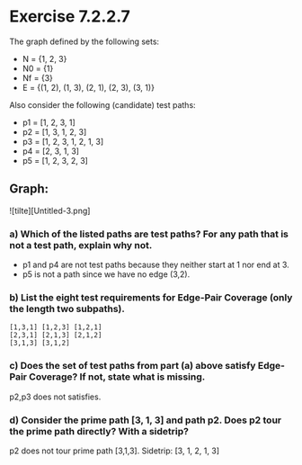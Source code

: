 # Exercise 7.2.2.7
The graph defined by the following sets:
- N = {1, 2, 3}
- N0 = {1}
- Nf = {3}
- E = {(1, 2), (1, 3), (2, 1), (2, 3), (3, 1)}

Also consider the following (candidate) test paths:
- p1 = [1, 2, 3, 1]
- p2 = [1, 3, 1, 2, 3]
- p3 = [1, 2, 3, 1, 2, 1, 3]
- p4 = [2, 3, 1, 3]
- p5 = [1, 2, 3, 2, 3]

## Graph:
![tilte][Untitled-3.png]

### a) Which of the listed paths are test paths? For any path that is not a test path, explain why not.
* p1 and p4 are not test paths because they neither start at 1 nor end at 3.
* p5 is not a path since we have no edge (3,2).

### b) List the eight test requirements for Edge-Pair Coverage (only the length two subpaths).
```
[1,3,1] [1,2,3] [1,2,1]
[2,3,1] [2,1,3] [2,1,2]
[3,1,3] [3,1,2]
```

### c) Does the set of test paths from part (a) above satisfy Edge-Pair Coverage? If not, state what is missing.
p2,p3 does not satisfies.

### d) Consider the prime path [3, 1, 3] and path p2. Does p2 tour the prime path directly? With a sidetrip?
p2 does not tour prime path [3,1,3].
Sidetrip: [3, 1, 2, 1, 3]


